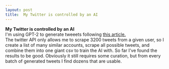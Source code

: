 ```yaml
---
layout: post
title:  My Twitter is controlled by an AI
---
```

**My Twitter is controlled by an AI**\
I'm using GPT-2 to generate tweeets following [this article.](https://minimaxir.com/2020/01/twitter-gpt2-bot/)\
The twitter API only allows me to scrape 3200 tweets from a given user, so I create a list of many similar accounts, scrape all possible tweets, and combine them into one giant csv to train the AI with. So far I've found the results to be good. Obviously it still requires some curation, but from every batch of generated tweets I find dozens that are usable.
